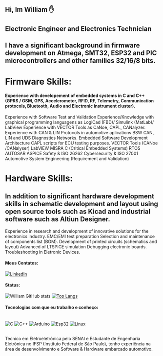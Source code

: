 ## Hi, Im William ✋

## Electronic Engineer and Electronics Technician

## I have a significant background in firmware development on Atmega, SMT32, ESP32 and PIC microcontrollers and other families 32/16/8 bits. 

# Firmware Skills: 

 #### Experience with developement of embedded systems in C and C++ (GPRS / GSM, GPS, Accelerometer, RFID, RF, Telemetry, Communication protocols, Bluetooth, Audio and Electronic instrument cluster).
 Experience with Software Test and Validation
 Experience/Knowledge with graphical programming languagens as LogiCad (FBD)/ Simulink (MatLab)/ LabView 
 Experience with VECTOR Tools as CaNoe, CAPL, CANalyzer. 
 Experience with CAN & LIN Protocols in automotive aplications
 BSW CAN, LIN and UDS Diagnostics Networks.
 Embedded Software Development Architecture
 CAPL scripts for ECU testing purposes.
 VECTOR Tools (CANoe /CANalyser)
 LabVIEW
 MISRA C (Critical Embedded Systems)
 RTOS
AUTOSAR
ASPICE 
Safety & ISO 26262
Cybersecurity & ISO 27001
Automotive System Engineering (Requirement and Validation)


# Hardware Skills: 

## In addition to significant hardware development skills in schematic development and layout using open source tools such as Kicad and industrial software such as Altiun Designer.

Experience in research and development of innovative solutions for the electronics industry.
EMC/EMI test preparation 
Selection and maintenance of components list (BOM).
Development of printed circuits (schematics and layout)
Advanced of LTSPICE simulation
Debugging electronic boards.
Troubleshooting in Eletronic Devices. 


#### Meus Contatos: 
[![LinkedIn](https://img.shields.io/badge/LinkedIn-0077B5?style=for-the-badge&logo=linkedin&logoColor=white)](https://www.linkedin.com/in/william-souza-santos-59037b1a9/)

#### Status: 
![William GitHub stats](https://github-readme-stats.vercel.app/api?username=William-Souza-Santos&show_icons=true&theme=tokyonight)
[![Top Langs](https://github-readme-stats.vercel.app/api/top-langs/?username=William-Souza-Santos)](https://github.com/William-Souza-Santos/github-readme-stats)
#### Tecnologias com que eu trabalho e conheço: 
<div style="display: inline_block"><br/>
     <img align="center" alt="C" src="https://img.shields.io/badge/C-00599C?style=for-the-badge&logo=c&logoColor=white"/>
     <img align="center" alt="C++" src="https://img.shields.io/badge/C%2B%2B-00599C?style=for-the-badge&logo=c%2B%2B&logoColor=white"/>
     <img align="center" alt="Arduino" src="https://img.shields.io/badge/Arduino-00979D?style=for-the-badge&logo=Arduino&logoColor=white"/>
     <img align="center" alt="Esp32" src="https://img.shields.io/badge/espressif-E7352C?style=for-the-badge&logo=espressif&logoColor=white"/>
     <img align="center" alt="Linux" src="https://img.shields.io/badge/Linux-FCC624?style=for-the-badge&logo=linux&logoColor=black"/>
</div> <br/>

Técnico em Eletroeletrônica pelo SENAI e Estudante de Engenharia Eletrônica no IFSP (Instituto Federal de São Paulo), tenho experiência na área de desenvolvimento e Software & Hardware embarcado automotivo. 

